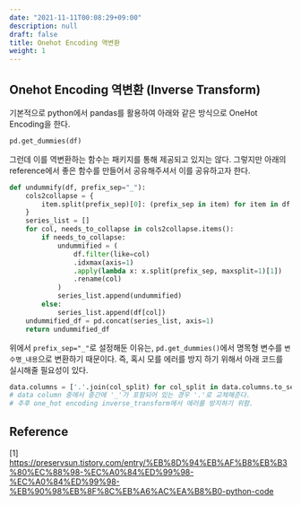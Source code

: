 ```yaml
---
date: "2021-11-11T00:08:29+09:00"
description: null
draft: false
title: Onehot Encoding 역변환
weight: 1
---
```


## Onehot Encoding 역변환 (Inverse Transform)

기본적으로 python에서 pandas를 활용하여 아래와 같은 방식으로 OneHot Encoding을 한다.
```python
pd.get_dummies(df)
```

그런데 이를 역변환하는 함수는 패키지를 통해 제공되고 있지는 않다. 그렇지만 아래의 reference에서 좋은 함수를 만들어서 공유해주셔서 이를 공유하고자 한다.

```python
def undummify(df, prefix_sep="_"):
    cols2collapse = {
        item.split(prefix_sep)[0]: (prefix_sep in item) for item in df.columns
    }
    series_list = []
    for col, needs_to_collapse in cols2collapse.items():
        if needs_to_collapse:
            undummified = (
                df.filter(like=col)
                .idxmax(axis=1)
                .apply(lambda x: x.split(prefix_sep, maxsplit=1)[1])
                .rename(col)
            )
            series_list.append(undummified)
        else:
            series_list.append(df[col])
    undummified_df = pd.concat(series_list, axis=1)
    return undummified_df
```

위에서 `prefix_sep="_"`로 설정해둔 이유는, `pd.get_dummies()`에서 명목형 변수를 `변수명_내용`으로 변환하기 때문이다. 즉, 혹시 모를 에러를 방지 하기 위해서 아래 코드를 실시해줄 필요성이 있다.
```python
data.columns = ['.'.join(col_split) for col_split in data.columns.to_series().str.rsplit('_')]
# data column 중에서 중간에 '_'가 포함되어 있는 경우 '.'로 교체해준다.
# 추후 one_hot encoding inverse_transform에서 에러를 방지하기 위함.
```


## Reference
[1] https://preservsun.tistory.com/entry/%EB%8D%94%EB%AF%B8%EB%B3%80%EC%88%98-%EC%A0%84%ED%99%98-%EC%A0%84%ED%99%98-%EB%90%98%EB%8F%8C%EB%A6%AC%EA%B8%B0-python-code